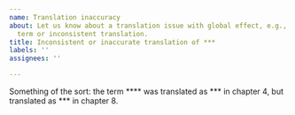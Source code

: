 ```yaml
---
name: Translation inaccuracy
about: Let us know about a translation issue with global effect, e.g., the mis-translated
  term or inconsistent translation.
title: Inconsistent or inaccurate translation of ***
labels: ''
assignees: ''

---
```


Something of the sort: the term **** was translated as *** in chapter 4, but translated as *** in chapter 8.
